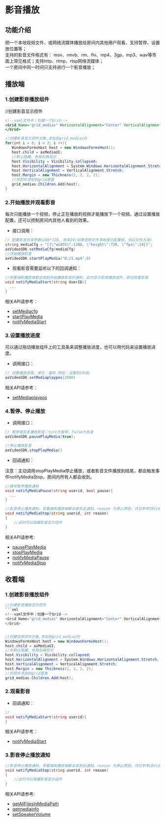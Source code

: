 # 影音播放

## 功能介绍

把一个本地视频文件、或网络流媒体播放给房间内其他用户观看，支持暂停、设置放位置等；</br>
支持的影音文件格式有： mov、rmvb、rm、flv、mp4、3gp、mp3、wav等市面上常见格式；支持http、rtmp、rtsp网络流媒体；</br>
一个房间中同一时间只支持进行一个影音播放；</br>



<h2 id=role_play>播放端</h2>

<h3 id=play_create>1.创建影音播放组件</h3>


//创建影音显示控件
```xml
<!--xaml文件中：创建一个Grid-->
<Grid Name="grid_medias" HorizontalAlignment="Center" VerticalAlignment="Center" Background="LightGray">
</Grid>
```

```csharp
//创建影音显示控件对象,添加到grid_medias内
for(int i = 0; i < 2; i ++){
   WindowsFormsHost host = new WindowsFormsHost();
   host.child = axMediaUI;
   //默认隐藏，布局后再显示
   host.Visibility = Visibility.collapsed;
   host.HorizontalAlignment = System.Windows.HorizontalAlignment.Stretch;
   host.VerticalAlignment = VerticalAlignment.Stretch;
   host.Margin = new Thickness(2, 2, 2, 2);
   //将控件添加到grid里面
   grid_medias.Children.Add(host);
}
```

<h3 id=cfg>2.开始播放并观看影音</h3>

每次只能播放一个视频，停止正在播放的视频才能播放下一个视频。通过设置播放配置，还可以控制房间内其他人看到的效果。

- 接口调用：

```csharp
// 配置影音共享参数1280*720, 帧率24(如果视频文件清晰度比配置低，则以文件为准)
string mediaCfg = "[{\"width\":1280, \"height\":720, \"fps\":24}]";
axVideoSDK.setMediaCfg(mediaCfg)
//开始播放影音
axVideoSDK.startPlayMedia("D:/1.mp4",0)

```

- 观看影音需要监听以下的回调通知：

```csharp
//观看端和播放端都会收到开始播放影音的通知，此时显示影音播放组件，即可观看影音
void notifyMediaStart(string UserID){
  ...
}

```

相关API请参考：
* [setMediacfg](API.md#setMediacfg)
* [startPlayMedia](API.md#startPlayMedia)
* [notifyMediaStart](API.md#notifyMediaStart)


<h3 id=pos>3.设置播放进度</h3>

可以通过拖动播放组件上的工具条来调整播放进度，也可以用代码来设置播放进度。


- 调用接口：

```csharp
// 设置播放进度，单位：毫秒.例如：设置到2秒处.
axVideoSDK.setMediaplaypos(2000)
```

相关API请参考：
*  [setMediaplaypos](API.md#setMediaplaypos)

<h3 id=play> 4.暂停、停止播放</h3>

- 调用接口：

```csharp
// 暂停或恢复播放影音：ture为暂停，false为恢复
axVideoSDK.pausePlayMedia(true);

//停止播放影音
axVideoSDK.stopPlayMedia()
```

- 回调通知：

注意：主动调用stopPlayMedia停止播放，或者影音文件播放到结尾，都会触发事件notifyMediaStop，房间内所有人都会收到。

```csharp
//媒体暂停播放通知
void notifyMediaPause(string userid, bool pause){
  ...
}

//影音停止播放通知，观看端和播放端都会收到此通知。reason 为停止原因，详见参考CRVideo_MEDIA_STOP_REASON
void notifyMediaStop(string userid, int reason)
{
    //此时可以隐藏影音显示组件
}

```
相关API请参考:
* [pausePlayMedia](API.md#pausePlayMedia)
* [stopPlayMedia](API.md#stopPlayMedia)
* [notifyMediaPause](API.md#notifyMediaPause)
* [notifyMediaStop](API.md#notifyMediaStop)


<h2 id=role_watch>收看端</h2>

<h3 id=play_create>1.创建影音播放组件</h3>

```csharp
//创建影音播放显示控件
```xml
<!--xaml文件中：创建一个Grid-->
<Grid Name="grid_medias" HorizontalAlignment="Center" VerticalAlignment="Center" Background="LightGray">
</Grid>
```

```csharp

//创建视频控件对象,添加到grid_medias内
WindowsFormsHost host = new WindowsFormsHost();
host.child = axMediaUI;
//先默认隐藏，布局后再显示
host.Visibility = Visibility.collapsed;
host.HorizontalAlignment = System.Windows.HorizontalAlignment.Stretch;
host.VerticalAlignment = VerticalAlignment.Stretch;
host.Margin = new Thickness(2, 2, 2, 2);
//将控件添加到grid里面
grid_medias.Children.Add(host);

```


<h3 id=watch>2.观看影音</h3>

- 回调通知：
```csharp
//
void notifyMediaStart(string userid){
}

```

相关API请参考：
* [notifyMediaStart](API.md#notifyMediaStart)

<h3 id=stopNotify>3.影音停止播放通知</h3>

```csharp
//影音停止播放通知，观看端和播放端都会收到此通知。reason 为停止原因，详见参考CRVideo_MEDIA_STOP_REASON
void notifyMediaStop(string userid, int reason)
{
    //此时可以隐藏影音显示组件
}

```

相关API请参考:
* [getAllFilesInMediaPath](API.md#getAllFilesInMediaPath)
* [getmediainfo](API.md#getmediainfo)
* [setSpeakerVolume](API.md#setSpeakerVolume)
